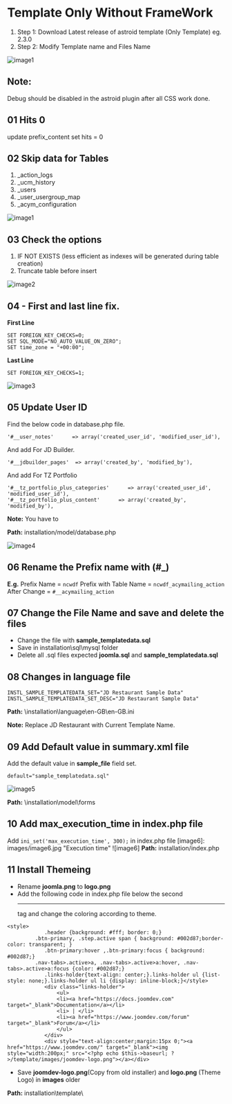 # Template Only Without FrameWork

1. Step 1: Download Latest release of astroid template (Only Template) eg. 2.3.0
2. Step 2: Modify Template name and Files Name

[image1]: images/img-1.jpg "Skip data for Tables "
![image1]

## Note:
Debug should be disabled in the astroid plugin after all CSS work done.

## 01 Hits 0
update prefix_content set hits = 0

## 02 Skip data for Tables 
1. _action_logs
2. _ucm_history
3. _users
4. _user_usergroup_map
5. _acym_configuration

[image1]: images/image1.jpg "Skip data for Tables "
![image1]

## 03 Check the options

1. IF NOT EXISTS (less efficient as indexes will be generated during table creation)
2. Truncate table before insert

[image2]: images/image2.jpg "Check the options"
![image2]


## 04 - First and last line fix.
**First Line**
```
SET FOREIGN_KEY_CHECKS=0;
SET SQL_MODE="NO_AUTO_VALUE_ON_ZERO";
SET time_zone = "+00:00";
```

**Last Line**
```
SET FOREIGN_KEY_CHECKS=1;
```

[image3]: images/image3.jpg "First and last line fix"
![image3]


## 05 Update User ID

Find the below code in database.php file.
```
'#__user_notes'      => array('created_user_id', 'modified_user_id'),
```

And add For JD Builder.
```
'#__jdbuilder_pages'  => array('created_by', 'modified_by'),
```

And add For TZ Portfolio
```
'#__tz_portfolio_plus_categories'      => array('created_user_id', 'modified_user_id'),
'#__tz_portfolio_plus_content'      => array('created_by', 'modified_by'),
```

**Note:** You have to 

**Path:** installation/model/database.php

[image4]: images/image4.jpg "Update User ID"
![image4]

## 06 Rename the Prefix name with (#_)

**E.g.**
Prefix Name = ``` ncwdf ```
Prefix with Table Name = ```ncwdf_acymailing_action```
After Change = ``` #__acymailing_action ```

## 07 Change the File Name and save and delete the files
* Change the file with **sample_templatedata.sql**
* Save in installation\sql\mysql folder
* Delete all .sql files expected **joomla.sql** and **sample_templatedata.sql**

## 08 Changes in language file

```
INSTL_SAMPLE_TEMPLATEDATA_SET="JD Restaurant Sample Data"
INSTL_SAMPLE_TEMPLATEDATA_SET_DESC="JD Restaurant Sample Data"
```
**Path:** \installation\language\en-GB\en-GB.ini

**Note:** Replace JD Restaurant with Current Template Name.

## 09 Add Default value in summary.xml file
Add the default value in **sample_file** field set.
```
default="sample_templatedata.sql"
```
[image5]: images/image5.jpg "Update Default Value"
![image5]

**Path:** \installation\model\forms

## 10 Add max_execution_time in index.php file
Add ```ini_set('max_execution_time', 300);``` in index.php file
[image6]: images/image6.jpg "Execution time"
![image6]
**Path:** installation/index.php

## 11 Install Themeing
* Rename **joomla.png** to **logo.png**
* Add the following code in index.php file below the second **<hr />** tag and change the coloring according to theme.

```
<style>
			.header {background: #fff; border: 0;}
         .btn-primary, .step.active span { background: #002d87;border-color: transparent; }
			.btn-primary:hover ,.btn-primary:focus { background: #002d87;}
         .nav-tabs>.active>a, .nav-tabs>.active>a:hover, .nav-tabs>.active>a:focus {color: #002d87;}
			.links-holder{text-align: center;}.links-holder ul {list-style: none;}.links-holder ul li {display: inline-block;}</style>
			<div class="links-holder">
				<ul>
				<li><a href="https://docs.joomdev.com" target="_blank">Documentation</a></li>
				<li> | </li>
				<li><a href="https://www.joomdev.com/forum" target="_blank">Forum</a></li>
				</ul>
			</div>
			<div style="text-align:center;margin:15px 0;"><a href="https://www.joomdev.com/" target="_blank"><img style="width:200px;" src="<?php echo $this->baseurl; ?>/template/images/joomdev-logo.png"></a></div>
```
* Save **joomdev-logo.png**(Copy from old installer) and **logo.png** (Theme Logo) in **images** older

**Path:** installation\template\
